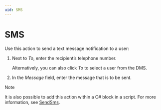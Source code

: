 ```yaml
---
uid: SMS
---
```


# SMS

Use this action to send a text message notification to a user:

1. Next to *To*, enter the recipient’s telephone number.

   Alternatively, you can also click *To* to select a user from the DMS.

1. In the *Message* field, enter the message that is to be sent.

> [!NOTE]
> It is also possible to add this action within a C# block in a script. For more information, see [SendSms](xref:Skyline.DataMiner.Automation.Engine.SendSms(Skyline.DataMiner.Automation.SmsOptions)).
